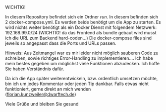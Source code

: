 WICHTIG!

In diesem Repository befindet sich ein Ordner _run_. In diesem befinden sich 2 docker-compose.yml. Es werden beide benötigt um die App zu starten.
Es wird nichts weiter benötigt als ein Docker Dienst mit folgendem Netzwerk: 192.168.99.0/24 (WICHTIG! da das Frontend als bundle gebaut wird musst ich die URL zum Backend hard-coden...) Die docker-compose files sind jeweils so angepasst dass die Ports und URLs passen.

Hinweis: Aus Zeitmangel war es mir leider nicht möglich sauberen Code zu schreiben, sowie richtiges Error-Handling zu implementieren.... Ich habe mein bestes gegeben um möglichst viele Funktionen abzudecken. Ich hoffe Sie haben Verständnis dafür.

Da ich die App später weiterentwickeln, bzw. ordentlich umsetzen möchte, bin ich um jedes Kommentar oder jeden Tip dankbar.
Falls etwas nicht funktioniert, gerne direkt an mich wenden (florian.kunzweiler@dwarftech.de)

Viele Grüße und bleiben Sie gesund
